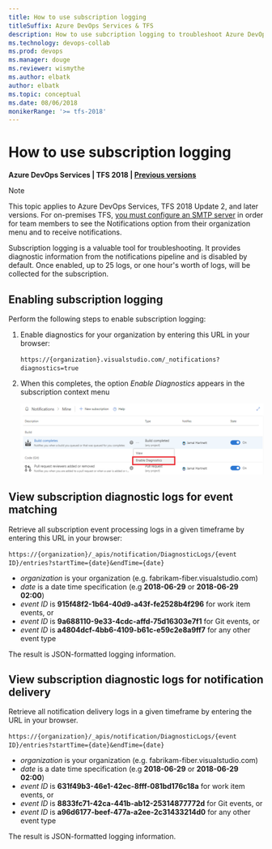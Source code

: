 ```yaml
---
title: How to use subscription logging
titleSuffix: Azure DevOps Services & TFS 
description: How to use subcription logging to troubleshoot Azure DevOps Servicesnotifications
ms.technology: devops-collab
ms.prod: devops
ms.manager: douge
ms.reviewer: wismythe
ms.author: elbatk
author: elbatk
ms.topic: conceptual
ms.date: 08/06/2018  
monikerRange: '>= tfs-2018'
---
```



# How to use subscription logging

<b>Azure DevOps Services | TFS 2018 | [Previous versions](../work/track/alerts-and-notifications.md)</b> 

> [!NOTE]  
> This topic applies to Azure DevOps Services, TFS 2018 Update 2, and later versions. For on-premises TFS, [you must configure an SMTP server](/tfs/server/admin/setup-customize-alerts) in order for team members to see the Notifications option from their organization menu and to receive notifications.

Subscription logging is a valuable tool for troubleshooting.  It provides diagnostic information from the notifications pipeline and is disabled by default.  Once enabled, up to 25 logs, or one hour's worth of logs, will be collected for the subscription.

## Enabling subscription logging

Perform the following steps to enable subscription logging:

1. Enable diagnostics for your organization by entering this URL in your browser:

    `https://{organization}.visualstudio.com/_notifications?diagnostics=true`

1. When this completes, the option _Enable Diagnostics_ appears in the subscription context menu

    ![Enable subscription logging](_img/enable-subscription-logging.png)

## View subscription diagnostic logs for event matching

Retrieve all subscription event processing logs in a given timeframe by entering this URL in your browser:

`https://{organization}/_apis/notification/DiagnosticLogs/{event ID}/entries?startTime={date}&endTime={date}`

* _organization_ is your organization (e.g. fabrikam-fiber.visualstudio.com)
* _date_ is a date time specification (e.g **2018-06-29** or **2018-06-29 02:00**)
* _event ID_ is **915f48f2-1b64-40d9-a43f-fe2528b4f296** for work item events, or
* _event ID_ is **9a688110-9e33-4cdc-affd-75d16303e7f1** for Git events, or
* _event ID_ is **a4804dcf-4bb6-4109-b61c-e59c2e8a9ff7** for any other event type

The result is JSON-formatted logging information.

## View subscription diagnostic logs for notification delivery

Retrieve all notification delivery logs in a given timeframe by entering the URL in your browser.

`https://{organization}/_apis/notification/DiagnosticLogs/{event ID}/entries?startTime={date}&endTime={date}`

* _organization_ is your organization (e.g. fabrikam-fiber.visualstudio.com)
* _date_ is a date time specification (e.g **2018-06-29** or **2018-06-29 02:00**)
* _event ID_ is **631f49b3-46e1-42ec-8fff-081bd176c18a** for work item events, or
* _event ID_ is **8833fc71-42ca-441b-ab12-25314877772d** for Git events, or
* _event ID_ is **a96d6177-beef-477a-a2ee-2c31433214d0** for any other event type

The result is JSON-formatted logging information.






